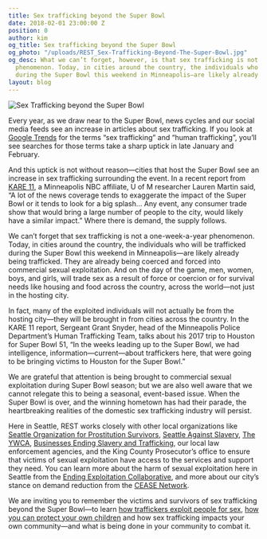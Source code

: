 ```yaml
---
title: Sex trafficking beyond the Super Bowl
date: 2018-02-01 23:00:00 Z
position: 0
author: kim
og_title: Sex trafficking beyond the Super Bowl
og_photo: "/uploads/REST_Sex-Trafficking-Beyond-The-Super-Bowl.jpg"
og_desc: What we can’t forget, however, is that sex trafficking is not a one-week-a-year
  phenomenon. Today, in cities around the country, the individuals who will be trafficked
  during the Super Bowl this weekend in Minneapolis—are likely already being trafficked.
layout: blog
---
```


![Sex Trafficking beyond the Super Bowl](/uploads/REST_Sex-Trafficking-Beyond-The-Super-Bowl.jpg) 

Every year, as we draw near to the Super Bowl, news cycles and our social media feeds see an increase in articles about sex trafficking. If you look at [Google Trends](http://bit.ly/2nfGW2y) for the terms “sex trafficking” and “human trafficking”, you’ll see searches for those terms take a sharp uptick in late January and February. 

And this uptick is not without reason—cities that host the Super Bowl see an increase in sex trafficking surrounding the event. In a recent report from [KARE 11](http://kare11.tv/2rS3oUG), a Minneapolis NBC affiliate, U of M researcher Lauren Martin said, “A lot of the news coverage tends to exaggerate the impact of the Super Bowl or it tends to look for a big splash… Any event, any consumer trade show that would bring a large number of people to the city, would likely have a similar impact.” Where there is demand, the supply follows. 

We can’t forget that sex trafficking is not a one-week-a-year phenomenon. Today, in cities around the country, the individuals who will be trafficked during the Super Bowl this weekend in Minneapolis—are likely already being trafficked. They are already being coerced and forced into commercial sexual exploitation. And on the day of the game, men, women, boys, and girls, will trade sex as a result of force or coercion or for survival needs like housing and food across the country, across the world—not just in the hosting city. 

In fact, many of the exploited individuals will not actually be from the hosting city—they will be brought in from cities across the country. In the KARE 11 report, Sergeant Grant Snyder, head of the Minneapolis Police Department’s Human Trafficking Team, talks about his 2017 trip to Houston for Super Bowl 51, “In the weeks leading up to the Super Bowl, we had intelligence, information—current—about traffickers here, that were going to be bringing victims to Houston for the Super Bowl.”

We are grateful that attention is being brought to commercial sexual exploitation during Super Bowl season; but we are also well aware that we cannot relegate this to being a seasonal, event-based issue. When the Super Bowl is over, and the winning hometown has had their parade, the heartbreaking realities of the domestic sex trafficking industry will persist. 

Here in Seattle, REST works closely with other local organizations like [Seattle Organization for Prostitution Survivors](http://seattleops.org/), [Seattle Against Slavery](http://www.seattleagainstslavery.org/), [The YWCA](https://www.ywcaworks.org/), [Businesses Ending Slavery and Trafficking](https://www.bestalliance.org/), our local law enforcement agencies, and the King County Prosecutor’s office to ensure that victims of sexual exploitation have access to the services and support they need. You can learn more about the harm of sexual exploitation here in Seattle from the [Ending Exploitation Collaborative](http://www.endingexploitation.com/), and more about our city’s stance on demand reduction from the [CEASE Network](https://www.ceasenetwork.org/). 

We are inviting you to remember the victims and survivors of sex trafficking beyond the Super Bowl—to learn [how traffickers exploit people for sex](https://iwantrest.com/blog/how-traffickers-exploit-people-for-sex/), [how you can protect your own children](https://iwantrest.com/blog/6-ways-parents-can-protect-their-children-from-sex-trafficking/) and how sex trafficking impacts your own community—and what is being done in your community to combat it. 